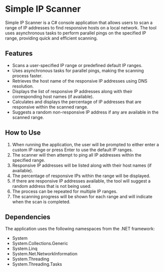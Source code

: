 # Simple IP Scanner

Simple IP Scanner is a C# console application that allows users to scan a range of IP addresses to find responsive hosts on a local network. The tool uses asynchronous tasks to perform parallel pings on the specified IP range, providing quick and efficient scanning.

## Features

- Scans a user-specified IP range or predefined default IP ranges.
- Uses asynchronous tasks for parallel pings, making the scanning process faster.
- Retrieves the host name of the responsive IP addresses using DNS resolution.
- Displays the list of responsive IP addresses along with their corresponding host names (if available).
- Calculates and displays the percentage of IP addresses that are responsive within the scanned range.
- Suggests a random non-responsive IP address if any are available in the scanned range.

## How to Use

1. When running the application, the user will be prompted to either enter a custom IP range or press Enter to use the default IP ranges.
2. The scanner will then attempt to ping all IP addresses within the specified range.
3. Responsive IP addresses will be listed along with their host names (if available).
4. The percentage of responsive IPs within the range will be displayed.
5. If there are responsive IP addresses available, the tool will suggest a random address that is not being used.
6. The process can be repeated for multiple IP ranges.
7. The scanning progress will be shown for each range and will indicate when the scan is completed.

## Dependencies

The application uses the following namespaces from the .NET framework:

- System
- System.Collections.Generic
- System.Linq
- System.Net.NetworkInformation
- System.Threading
- System.Threading.Tasks